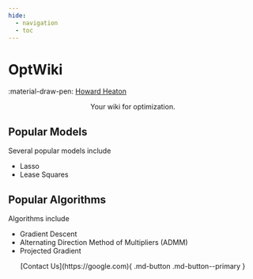 ```yaml
---
hide:
  - navigation
  - toc
---
```



# OptWiki

:material-draw-pen: [Howard Heaton](https://howardheaton.tech)  

<center>
    Your wiki for optimization.
</center>

## Popular Models

Several popular models include

- Lasso
- Lease Squares


## Popular Algorithms

Algorithms include

- Gradient Descent
- Alternating Direction Method of Multipliers (ADMM)
- Projected Gradient

<center>
[Contact Us](https://google.com){ .md-button .md-button--primary }
</center>

